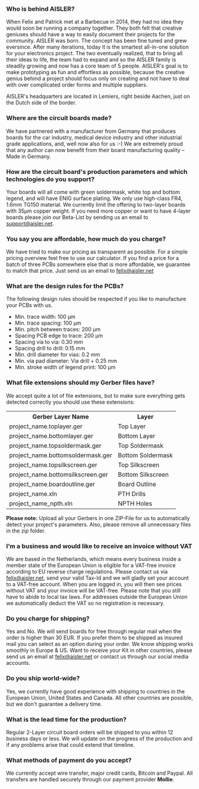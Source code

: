 ### Who is behind AISLER? ###

When Felix and Patrick met at a Barbecue in 2014, they had no idea they would soon be running a company together. They both felt that creative geniuses should have a way to easily document their projects for the community. AISLER was born. The concept has been fine tuned and grew eversince. After many iterations, today it is the smartest all-in-one solution for your electronics project. The two eventually realized, that to bring all their ideas to life, the team had to expand and so the AISLER family is steadily growing and now has a core team of 5 people. AISLER's goal is to make prototyping as fun and effortless as possible, because the creative genius behind a project should focus only on creating and not have to deal with over complicated order forms and multiple suppliers.

AISLER's headquarters are located in Lemiers, right beside Aachen, just on the Dutch side of the border.

### Where are the circuit boards made? ###

We have partnered with a manufacturer from Germany that produces boards for the car industry, medical device industry and other industrial grade applications, and, well now also for us :-) We are extremely proud that any author can now benefit from their board manufacturing quality – Made in Germany.
 
### How are the circuit board's production parameters and which technologies do you support? ###

Your boards will all come with green soldermask, white top and bottom legend, and will have ENIG surface plating. We only use high-class FR4, 1.6mm TG150 material. We currently limit the offering to two-layer boards with 35µm copper weight. If you need more copper or want to have 4-layer boards please join our Beta-List by sending us an email to support@aisler.net.

### You say you are affordable, how much do you charge? ###

We have tried to make our pricing as transparent as possible. For a simple pricing overview feel free to use our calculator. If you find a price for a batch of three PCBs somewhere else that is more affordable, we guarantee to match that price. Just send us an email to [felix@aisler.net](mailto:felix@aisler.net)


### What are the design rules for the PCBs? ###

The following design rules should be respected if you like to manufacture your PCBs with us.

- Min. trace width: 100 μm
- Min. trace spacing: 100 μm
- Min. pitch between traces: 200 μm
- Spacing PCB edge to trace: 200 μm
- Spacing via to via: 0.30 mm
- Spacing drill to drill: 0.15 mm
- Min. drill diameter for vias: 0.2 mm
- Min. via pad diameter: Via drill + 0.25 mm
- Min. stroke width of legend print: 100 μm
 
### What file extensions should my Gerber files have? ###

We accept quite a lot of file extensions, but to make sure everything gets detected correctly you should use these extensions:

<table>
<tr><th>Gerber Layer Name</th><th>Layer</th></tr>
<tr> <td>project_name.toplayer.ger</td><td>Top Layer</td> </tr>
<tr> <td>project_name.bottomlayer.ger</td><td>Bottom Layer</td> </tr>
<tr> <td>project_name.topsoldermask.ger</td><td>Top Soldermask</td> </tr>
<tr> <td>project_name.bottomsoldermask.ger</td><td>Bottom Soldermask</td> </tr>
<tr> <td>project_name.topsilkscreen.ger</td><td>Top Silkscreen</td> </tr>
<tr> <td>project_name.bottomsilkscreen.ger</td><td>Bottom Silkscreen</td> </tr>
<tr> <td>project_name.boardoutline.ger</td><td>Board Outline</td> </tr>
<tr> <td>project_name.xln</td><td>PTH Drills</td> </tr>
<tr> <td>project_name_npth.xln</td><td>NPTH Holes</td> </tr>
</table>

**Please note:** Upload all your Gerbers in one ZIP-File for us to automatically detect your project's parameters. Also, please remove all unnecessary files in the zip folder.

### I’m a business and would like to receive an invoice without VAT ###

We are based in the Netherlands, which means every business inside a member state of the European Union is eligible for a VAT-free invoice according to EU reverse charge regulations. Please contact us via [felix@aisler.net](mailto:felix@aisler.net), send your valid Tax-Id and we will gladly set your account to a VAT-free account. When you are logged in, you will then see prices without VAT and your invoice will be VAT-free. Please note that you still have to abide to local tax laws. For addresses outside the European Union we automatically deduct the VAT so no registration is necessary.

### Do you charge for shipping? ###

Yes and No. We will send boards for free through regular mail when the order is higher than 30 EUR. If you prefer them to be shipped as insured mail you can select as an option during your order. We know shipping works smoothly in Europe & US. Want to receive your Kit in other countries, please send us an email at [felix@aisler.net](mailto:felix@aisler.net) or contact us through our social media accounts.

### Do you ship world-wide? ###

Yes, we currently have good experience with shipping to countries in the European Union, United States and Canada. All other countries are possible, but we don't guarantee a delivery time. 

### What is the lead time for the production? ###

Regular 2-Layer circuit board orders will be shipped to you within 12 business days or less. We will update on the progress of the production and if any problems arise that could extend that timeline.

### What methods of payment do you accept? ###

We currently accept wire transfer, major credit cards, Bitcoin and Paypal. All transfers are handled securely through our payment provider **Mollie**.
